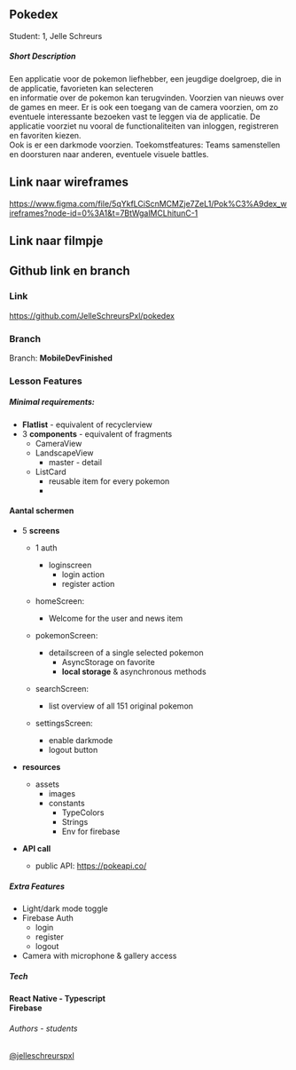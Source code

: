 
## Pokedex
Student: 1, Jelle Schreurs

##### Short Description
Een applicatie voor de pokemon liefhebber, een jeugdige doelgroep, die in de applicatie, favorieten kan selecteren \
en informatie over de pokemon kan terugvinden. Voorzien van nieuws over de games en meer. Er is ook een toegang van de camera voorzien, 
om zo eventuele interessante bezoeken vast te leggen via de applicatie. 
De applicatie voorziet nu vooral de functionaliteiten van inloggen, registreren en favoriten kiezen. \
Ook is er een darkmode voorzien. Toekomstfeatures: Teams samenstellen en doorsturen naar anderen, eventuele visuele battles.

## Link naar wireframes
https://www.figma.com/file/5qYkfLCiScnMCMZje7ZeL1/Pok%C3%A9dex_wireframes?node-id=0%3A1&t=7BtWgalMCLhitunC-1

## Link naar filmpje


## Github link en branch
### Link
https://github.com/JelleSchreursPxl/pokedex
### Branch
Branch: **MobileDevFinished**

### Lesson Features
##### Minimal requirements: 
- **Flatlist** - equivalent of recyclerview
- 3 **components** - equivalent of fragments
    - CameraView
    - LandscapeView
        - master - detail
    - ListCard
        - reusable item for every pokemon
        -
#### Aantal schermen
- 5 **screens**
    - 1 auth
        - loginscreen
            - login action
            - register action

    - homeScreen: 
        - Welcome for the user and news item
    - pokemonScreen:  
        - detailscreen of a single selected pokemon
            - AsyncStorage on favorite
            - **local storage** & asynchronous methods
    - searchScreen: 
        - list overview of all 151 original pokemon
    - settingsScreen: 
        - enable darkmode 
        - logout button

- **resources**
    - assets 
        - images
        - constants 
            - TypeColors
            - Strings
            - Env for firebase

- **API call** 
    - public API: https://pokeapi.co/
    
##### Extra Features
- Light/dark mode toggle
- Firebase Auth
    - login
    - register
    - logout
- Camera with microphone & gallery access


##### Tech 
**React Native - Typescript** \
**Firebase**


###### Authors - students
[@jelleschreurspxl](https://www.github.com/jelleschreurspxl)



